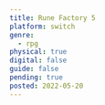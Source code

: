 ```yaml
---
title: Rune Factory 5
platform: switch
genre:
  - rpg
physical: true
digital: false
guide: false
pending: true
posted: 2022-05-20
---
```

